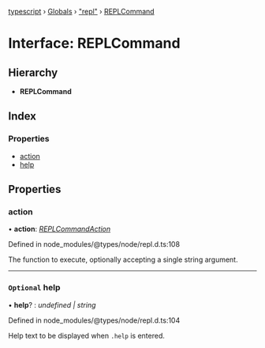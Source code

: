 [typescript](../README.md) › [Globals](../globals.md) › ["repl"](../modules/_repl_.md) › [REPLCommand](_repl_.replcommand.md)

# Interface: REPLCommand

## Hierarchy

* **REPLCommand**

## Index

### Properties

* [action](_repl_.replcommand.md#action)
* [help](_repl_.replcommand.md#optional-help)

## Properties

###  action

• **action**: *[REPLCommandAction](../modules/_repl_.md#replcommandaction)*

Defined in node_modules/@types/node/repl.d.ts:108

The function to execute, optionally accepting a single string argument.

___

### `Optional` help

• **help**? : *undefined | string*

Defined in node_modules/@types/node/repl.d.ts:104

Help text to be displayed when `.help` is entered.
